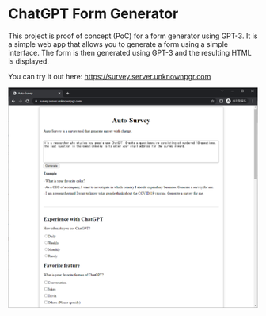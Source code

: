 # ChatGPT Form Generator

This project is proof of concept (PoC) for a form generator using GPT-3. It is a simple web app that allows you to generate a form using a simple interface. The form is then generated using GPT-3 and the resulting HTML is displayed.

You can try it out here: https://survey.server.unknownpgr.com

![Screenshot of the form generator](capture.png)
